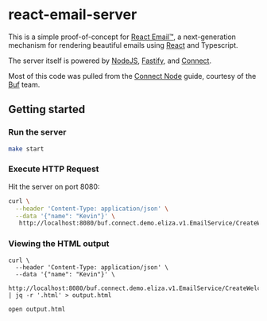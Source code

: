 # react-email-server

This is a simple proof-of-concept for [React Email™](react-email-url), a
next-generation mechanism for rendering beautiful emails using
[React](react-url) and Typescript.

The server itself is powered by [NodeJS](nodejs-url), [Fastify](fastify-url),
and [Connect](connect-url).

Most of this code was pulled from the [Connect Node](connect-node-url) guide,
courtesy of the [Buf](buf-url) team.

## Getting started

### Run the server

```bash
make start
```

### Execute HTTP Request

Hit the server on port 8080:

```bash
curl \
  --header 'Content-Type: application/json' \
  --data '{"name": "Kevin"}' \
   http://localhost:8080/buf.connect.demo.eliza.v1.EmailService/CreateWelcomeEmail
```

### Viewing the HTML output

```shell
curl \
  --header 'Content-Type: application/json' \
  --data '{"name": "Kevin"}' \
   http://localhost:8080/buf.connect.demo.eliza.v1.EmailService/CreateWelcomeEmail | jq -r '.html' > output.html

open output.html
```

<!---
your comment goes here and here
-->

[buf-url]: https://buf.build/
[connect-url]: https://connect.build/
[connect-node-url]: https://connect.build/docs/node/getting-started/
[fastify-url]: https://www.fastify.io/
[nodejs-url]: https://nodejs.org/en
[react-url]: https://react.dev/
[react-email-url]: https://react.email/
